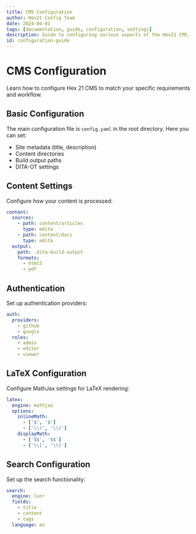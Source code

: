 ```yaml
---
title: CMS Configuration
author: Hex21 Config Team
date: 2024-04-01
tags: [documentation, guide, configuration, settings]
description: Guide to configuring various aspects of the Hex21 CMS.
id: configuration-guide
---
```


# CMS Configuration

Learn how to configure Hex 21 CMS to match your specific requirements and workflow.

## Basic Configuration

The main configuration file is `config.yaml` in the root directory. Here you can set:

- Site metadata (title, description)
- Content directories
- Build output paths
- DITA-OT settings

## Content Settings

Configure how your content is processed:

```yaml
content:
  sources:
    - path: content/articles
      type: mdita
    - path: content/docs
      type: mdita
  output:
    path: .dita-build-output
    formats:
      - html5
      - pdf
```

## Authentication

Set up authentication providers:

```yaml
auth:
  providers:
    - github
    - google
  roles:
    - admin
    - editor
    - viewer
```

## LaTeX Configuration

Configure MathJax settings for LaTeX rendering:

```yaml
latex:
  engine: mathjax
  options:
    inlineMath:
      - ['$', '$']
      - ['\\(', '\\)']
    displayMath:
      - ['$$', '$$']
      - ['\\[', '\\]']
```

## Search Configuration

Set up the search functionality:

```yaml
search:
  engine: lunr
  fields:
    - title
    - content
    - tags
  language: en
``` 